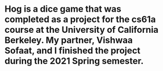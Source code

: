 # Hog is a dice game that was completed as a project for the cs61a course at the University of California Berkeley. My partner, Vishwaa Sofaat, and I finished the project during the 2021 Spring semester.
